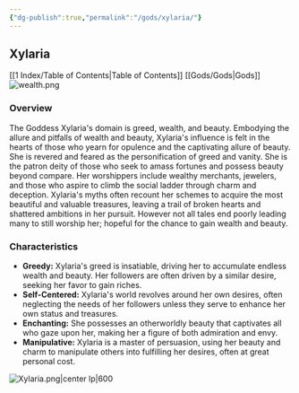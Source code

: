 ```yaml
---
{"dg-publish":true,"permalink":"/gods/xylaria/"}
---
```


## Xylaria

[[1 Index/Table of Contents\|Table of Contents]]
[[Gods/Gods\|Gods]]
![wealth.png](/img/user/wealth.png)
### Overview
The Goddess Xylaria's domain is greed, wealth, and beauty. Embodying the allure and pitfalls of wealth and beauty, Xylaria's influence is felt in the hearts of those who yearn for opulence and the captivating allure of beauty. She is revered and feared as the personification of greed and vanity. She is the patron deity of those who seek to amass fortunes and possess beauty beyond compare. Her worshippers include wealthy merchants, jewelers, and those who aspire to climb the social ladder through charm and deception. Xylaria's myths often recount her schemes to acquire the most beautiful and valuable treasures, leaving a trail of broken hearts and shattered ambitions in her pursuit. However not all tales end poorly leading many to still worship her; hopeful for the chance to gain wealth and beauty.

### Characteristics
- **Greedy:** Xylaria's greed is insatiable, driving her to accumulate endless wealth and beauty. Her followers are often driven by a similar desire, seeking her favor to gain riches.
- **Self-Centered:** Xylaria's world revolves around her own desires, often neglecting the needs of her followers unless they serve to enhance her own status and treasures.
- **Enchanting:** She possesses an otherworldly beauty that captivates all who gaze upon her, making her a figure of both admiration and envy.
- **Manipulative:** Xylaria is a master of persuasion, using her beauty and charm to manipulate others into fulfilling her desires, often at great personal cost.


![Xylaria.png|center lp|600](/img/user/Z_Attachments/Xylaria.png)

